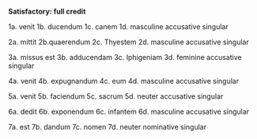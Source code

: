 **Satisfactory: full credit**

1a. venit
1b. ducendum
1c. canem
1d. masculine accusative singular

2a. mittit
2b.quaerendum
2c. Thyestem
2d. masculine accusative singular

3a. missus est
3b. adducendam
3c. Iphigeniam
3d. feminine accusative singular

4a. venit
4b. expugnandum
4c. eum
4d. masculine accusative singular

5a. venit
5b. faciendum
5c. sacrum
5d. neuter accusative singular

6a. dedit
6b. exponendum
6c. infantem
6d. masculine accusative singular

7a. est
7b. dandum
7c. nomen
7d. neuter nominative singular
